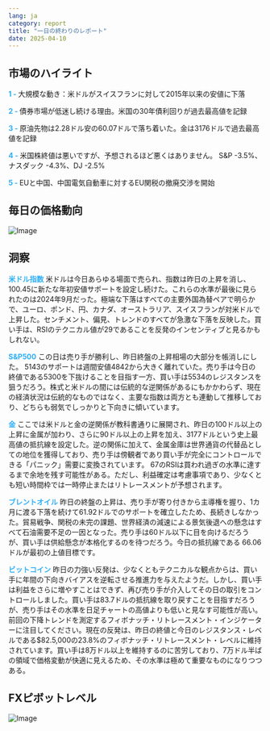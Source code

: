 ```yaml
---
lang: ja
category: report
title: "一日の終わりのレポート"
date: 2025-04-10
---
```



<h2>市場のハイライト</h2>
<strong style="color: #2caef7;">1 - </strong> 大規模な動き：米ドルがスイスフランに対して2015年以来の安値に下落

<strong style="color: #2caef7;">2 - </strong> 債券市場が低迷し続ける理由。米国の30年債利回りが過去最高値を記録

<strong style="color: #2caef7;">3 - </strong> 原油先物は2.28ドル安の60.07ドルで落ち着いた。金は3176ドルで過去最高値を記録

<strong style="color: #2caef7;">4 - </strong> 米国株終値は悪いですが、予想されるほど悪くはありません。 S&P -3.5%、ナスダック -4.3%、DJ -2.5%

<strong style="color: #2caef7;">5 - </strong> EUと中国、中国電気自動車に対するEU関税の撤廃交渉を開始



<h2>毎日の価格動向</h2>
<img src="https://markleighedu.github.io/img/Apr-2025/10-Apr-2025/price.jpg" alt="Image"/>

<h2>洞察</h2>
<strong style="color: #2caef7;">米ドル指数</strong> 米ドルは今日あらゆる場面で売られ、指数は昨日の上昇を消し、100.45に新たな年初安値サポートを設定し続けた。これらの水準が最後に見られたのは2024年9月だった。極端な下落はすべての主要外国為替ペアで明らかで、ユーロ、ポンド、円、カナダ、オーストラリア、スイスフランが対米ドルで上昇した。センチメント、偏見、トレンドのすべてが急激な下落を反映した。買い手は、RSIのテクニカル値が29であることを反発のインセンティブと見るかもしれない。 

<strong style="color: #2caef7;">S&P500</strong> この日は売り手が勝利し、昨日終盤の上昇相場の大部分を帳消しにした。 5143のサポートは週間安値4842から大きく離れていた。売り手は今日の終値である5300を下抜けることを目指す一方、買い手は5534のレジスタンスを狙うだろう。株式と米ドルの間には伝統的な逆関係があるにもかかわらず、現在の経済状況は伝統的なものではなく、主要な指数は両方とも連動して推移しており、どちらも弱気でしっかりと下向きに傾いています。

<strong style="color: #2caef7;">金</strong> ここでは米ドルと金の逆関係が教科書通りに展開され、昨日の100ドル以上の上昇に金属が加わり、さらに90ドル以上の上昇を加え、3177ドルという史上最高値の抵抗線を設定した。逆の関係に加えて、金属金庫は世界通貨の代替品としての地位を獲得しており、売り手は傍観者であり買い手が完全にコントロールできる「パニック」需要に変換されています。 67のRSIは買われ過ぎの水準に達するまで余地を残す可能性がある。ただし、利益確定は考慮事項であり、少なくとも短い時間枠では一時停止またはリトレースメントが予想されます。 

<strong style="color: #2caef7;">ブレントオイル</strong> 昨日の終盤の上昇は、売り手が寄り付きから主導権を握り、1カ月に渡る下落を続けて61.92ドルでのサポートを確立したため、長続きしなかった。貿易戦争、関税の未完の課題、世界経済の減速による景気後退への懸念はすべて石油需要不足の一因となった。売り手は60ドル以下に目を向けるだろうが、買い手は供給懸念が本格化するのを待つだろう。今日の抵抗線である 66.06 ドルが最初の上値目標です。

<strong style="color: #2caef7;">ビットコイン</strong> 昨日の力強い反発は、少なくともテクニカルな観点からは、買い手に年間の下向きバイアスを逆転させる推進力を与えたようだ。しかし、買い手は利益をさらに増やすことはできず、再び売り手が介入してその日の取引をコントロールしました。買い手は83.7ドルの抵抗線を取り戻すことを目指すだろうが、売り手はその水準を日足チャートの高値よりも低いと見なす可能性が高い。前回の下降トレンドを測定するフィボナッチ・リトレースメント・インジケーターに注目してください。現在の反発は、昨日の終値と今日のレジスタンス・レベルである$82.5,000の23.8%のフィボナッチ・リトレースメント・レベルに維持されています。買い手は8万ドル以上を維持するのに苦労しており、7万ドル半ばの領域で価格変動が快適に見えるため、その水準は極めて重要なものになりつつある。



<h2>FXピボットレベル</h2>
<img src="https://markleighedu.github.io/img/Apr-2025/10-Apr-2025/pivot.jpg" alt="Image"/>